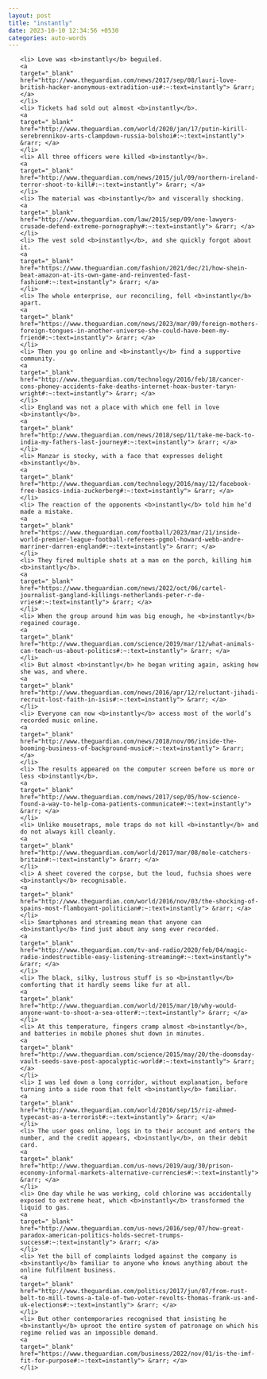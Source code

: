 ```yaml
---
layout: post
title: "instantly"
date: 2023-10-10 12:34:56 +0530
categories: auto-words
---
```

<ol>

    <li> Love was <b>instantly</b> beguiled.
    <a 
    target="_blank" 
    href="http://www.theguardian.com/news/2017/sep/08/lauri-love-british-hacker-anonymous-extradition-us#:~:text=instantly"> &rarr; </a>
    </li>
    <li> Tickets had sold out almost <b>instantly</b>.
    <a 
    target="_blank" 
    href="http://www.theguardian.com/world/2020/jan/17/putin-kirill-serebrennikov-arts-clampdown-russia-bolshoi#:~:text=instantly"> &rarr; </a>
    </li>
    <li> All three officers were killed <b>instantly</b>.
    <a 
    target="_blank" 
    href="http://www.theguardian.com/news/2015/jul/09/northern-ireland-terror-shoot-to-kill#:~:text=instantly"> &rarr; </a>
    </li>
    <li> The material was <b>instantly</b> and viscerally shocking.
    <a 
    target="_blank" 
    href="http://www.theguardian.com/law/2015/sep/09/one-lawyers-crusade-defend-extreme-pornography#:~:text=instantly"> &rarr; </a>
    </li>
    <li> The vest sold <b>instantly</b>, and she quickly forgot about it.
    <a 
    target="_blank" 
    href="https://www.theguardian.com/fashion/2021/dec/21/how-shein-beat-amazon-at-its-own-game-and-reinvented-fast-fashion#:~:text=instantly"> &rarr; </a>
    </li>
    <li> The whole enterprise, our reconciling, fell <b>instantly</b> apart.
    <a 
    target="_blank" 
    href="https://www.theguardian.com/news/2023/mar/09/foreign-mothers-foreign-tongues-in-another-universe-she-could-have-been-my-friend#:~:text=instantly"> &rarr; </a>
    </li>
    <li> Then you go online and <b>instantly</b> find a supportive community.
    <a 
    target="_blank" 
    href="http://www.theguardian.com/technology/2016/feb/18/cancer-cons-phoney-accidents-fake-deaths-internet-hoax-buster-taryn-wright#:~:text=instantly"> &rarr; </a>
    </li>
    <li> England was not a place with which one fell in love <b>instantly</b>.
    <a 
    target="_blank" 
    href="http://www.theguardian.com/news/2018/sep/11/take-me-back-to-india-my-fathers-last-journey#:~:text=instantly"> &rarr; </a>
    </li>
    <li> Manzar is stocky, with a face that expresses delight <b>instantly</b>.
    <a 
    target="_blank" 
    href="http://www.theguardian.com/technology/2016/may/12/facebook-free-basics-india-zuckerberg#:~:text=instantly"> &rarr; </a>
    </li>
    <li> The reaction of the opponents <b>instantly</b> told him he’d made a mistake.
    <a 
    target="_blank" 
    href="https://www.theguardian.com/football/2023/mar/21/inside-world-premier-league-football-referees-pgmol-howard-webb-andre-marriner-darren-england#:~:text=instantly"> &rarr; </a>
    </li>
    <li> They fired multiple shots at a man on the porch, killing him <b>instantly</b>.
    <a 
    target="_blank" 
    href="https://www.theguardian.com/news/2022/oct/06/cartel-journalist-gangland-killings-netherlands-peter-r-de-vries#:~:text=instantly"> &rarr; </a>
    </li>
    <li> When the group around him was big enough, he <b>instantly</b> regained courage.
    <a 
    target="_blank" 
    href="http://www.theguardian.com/science/2019/mar/12/what-animals-can-teach-us-about-politics#:~:text=instantly"> &rarr; </a>
    </li>
    <li> But almost <b>instantly</b> he began writing again, asking how she was, and where.
    <a 
    target="_blank" 
    href="http://www.theguardian.com/news/2016/apr/12/reluctant-jihadi-recruit-lost-faith-in-isis#:~:text=instantly"> &rarr; </a>
    </li>
    <li> Everyone can now <b>instantly</b> access most of the world’s recorded music online.
    <a 
    target="_blank" 
    href="http://www.theguardian.com/news/2018/nov/06/inside-the-booming-business-of-background-music#:~:text=instantly"> &rarr; </a>
    </li>
    <li> The results appeared on the computer screen before us more or less <b>instantly</b>.
    <a 
    target="_blank" 
    href="http://www.theguardian.com/news/2017/sep/05/how-science-found-a-way-to-help-coma-patients-communicate#:~:text=instantly"> &rarr; </a>
    </li>
    <li> Unlike mousetraps, mole traps do not kill <b>instantly</b> and do not always kill cleanly.
    <a 
    target="_blank" 
    href="http://www.theguardian.com/world/2017/mar/08/mole-catchers-britain#:~:text=instantly"> &rarr; </a>
    </li>
    <li> A sheet covered the corpse, but the loud, fuchsia shoes were <b>instantly</b> recognisable.
    <a 
    target="_blank" 
    href="http://www.theguardian.com/world/2016/nov/03/the-shocking-of-spains-most-flamboyant-politician#:~:text=instantly"> &rarr; </a>
    </li>
    <li> Smartphones and streaming mean that anyone can <b>instantly</b> find just about any song ever recorded.
    <a 
    target="_blank" 
    href="http://www.theguardian.com/tv-and-radio/2020/feb/04/magic-radio-indestructible-easy-listening-streaming#:~:text=instantly"> &rarr; </a>
    </li>
    <li> The black, silky, lustrous stuff is so <b>instantly</b> comforting that it hardly seems like fur at all.
    <a 
    target="_blank" 
    href="http://www.theguardian.com/world/2015/mar/10/why-would-anyone-want-to-shoot-a-sea-otter#:~:text=instantly"> &rarr; </a>
    </li>
    <li> At this temperature, fingers cramp almost <b>instantly</b>, and batteries in mobile phones shut down in minutes.
    <a 
    target="_blank" 
    href="http://www.theguardian.com/science/2015/may/20/the-doomsday-vault-seeds-save-post-apocalyptic-world#:~:text=instantly"> &rarr; </a>
    </li>
    <li> I was led down a long corridor, without explanation, before turning into a side room that felt <b>instantly</b> familiar.
    <a 
    target="_blank" 
    href="http://www.theguardian.com/world/2016/sep/15/riz-ahmed-typecast-as-a-terrorist#:~:text=instantly"> &rarr; </a>
    </li>
    <li> The user goes online, logs in to their account and enters the number, and the credit appears, <b>instantly</b>, on their debit card.
    <a 
    target="_blank" 
    href="http://www.theguardian.com/us-news/2019/aug/30/prison-economy-informal-markets-alternative-currencies#:~:text=instantly"> &rarr; </a>
    </li>
    <li> One day while he was working, cold chlorine was accidentally exposed to extreme heat, which <b>instantly</b> transformed the liquid to gas.
    <a 
    target="_blank" 
    href="http://www.theguardian.com/us-news/2016/sep/07/how-great-paradox-american-politics-holds-secret-trumps-success#:~:text=instantly"> &rarr; </a>
    </li>
    <li> Yet the bill of complaints lodged against the company is <b>instantly</b> familiar to anyone who knows anything about the online fulfilment business.
    <a 
    target="_blank" 
    href="http://www.theguardian.com/politics/2017/jun/07/from-rust-belt-to-mill-towns-a-tale-of-two-voter-revolts-thomas-frank-us-and-uk-elections#:~:text=instantly"> &rarr; </a>
    </li>
    <li> But other contemporaries recognised that insisting he <b>instantly</b> uproot the entire system of patronage on which his regime relied was an impossible demand.
    <a 
    target="_blank" 
    href="https://www.theguardian.com/business/2022/nov/01/is-the-imf-fit-for-purpose#:~:text=instantly"> &rarr; </a>
    </li>
